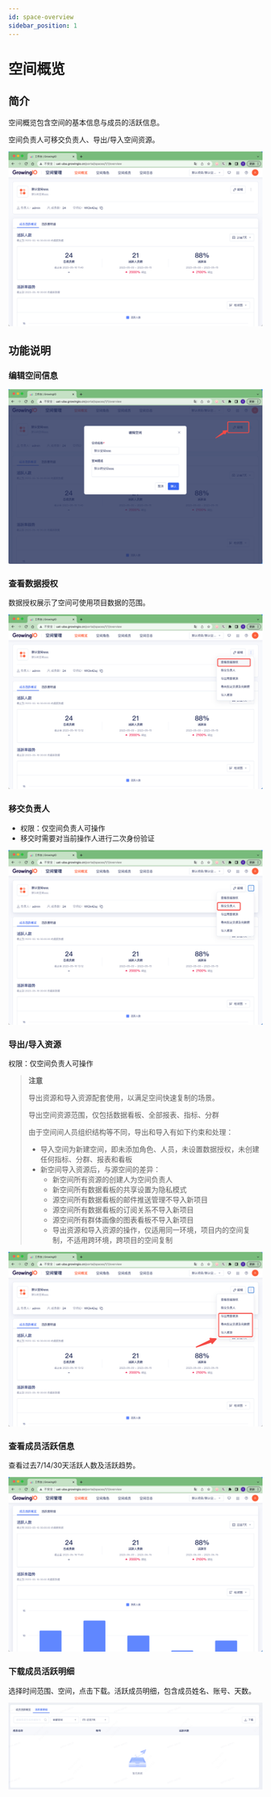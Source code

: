 ```yaml
---
id: space-overview
sidebar_position: 1
---
```


# 空间概览

## 简介

空间概览包含空间的基本信息与成员的活跃信息。

空间负责人可移交负责人、导出/导入空间资源。

![图 1](/img/kongjiangailan_space-overview.png)  

## 功能说明

### 编辑空间信息

![图 2](/img/bianjikongjianxinxi_space-overview.png)  

### 查看数据授权

数据授权展示了空间可使用项目数据的范围。

![图 6](/img/shujushouquan_space-overview.png)  

### 移交负责人

* 权限：仅空间负责人可操作
* 移交时需要对当前操作人进行二次身份验证

![图 5](/img/yijiaofuzeren_space-overview.png)  

### 导出/导入资源

权限：仅空间负责人可操作

> **注意**
> 
> 导出资源和导入资源配套使用，以满足空间快速复制的场景。
> 
> 导出空间资源范围，仅包括数据看板、全部报表、指标、分群
> 
> 由于空间间人员组织结构等不同，导出和导入有如下约束和处理：
> 
> * 导入空间为新建空间，即未添加角色、人员，未设置数据授权，未创建任何指标、分群、报表和看板
> * 新空间导入资源后，与源空间的差异：
>   * 新空间所有资源的创建人为空间负责人
>   * 新空间所有数据看板的共享设置为隐私模式
>   * 源空间所有数据看板的邮件推送管理不导入新项目
>   * 源空间所有数据看板的订阅关系不导入新项目
>   * 源空间所有群体画像的图表看板不导入新项目
>   * 导出资源和导入资源的操作，仅适用同一环境，项目内的空间复制，不适用跨环境，跨项目的空间复制

![图 7](/img/daorudaochuziyuan_space-overview.png)  

### 查看成员活跃信息

查看过去7/14/30天活跃人数及活跃趋势。

![图 3](/img/kongjianhuoyuexinxi_space-overview.png)  

### 下载成员活跃明细

选择时间范围、空间，点击下载。活跃成员明细，包含成员姓名、账号、天数。

![图 9](/img/portal-project-activeusersdownload_project-overview.png)  
